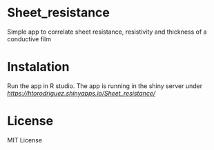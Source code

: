# Sheet_resistance
Simple app to correlate sheet resistance, resistivity and thickness of a conductive film

# Instalation
Run the app in R studio. The app is running in the shiny server under _https://htorodriguez.shinyapps.io/Sheet_resistance/_

# License
MIT License
